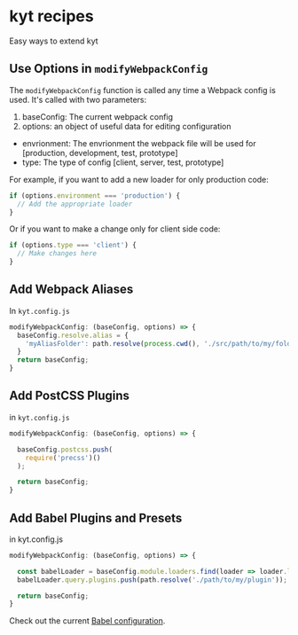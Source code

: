 # kyt recipes
Easy ways to extend kyt

## Use Options in `modifyWebpackConfig`

The `modifyWebpackConfig` function is called any time a Webpack config is used.
It's called with two parameters:
1. baseConfig: The current webpack config
2. options: an object of useful data for editing configuration
  * envrionment: The envrionment the webpack file will be used for [production, development, test, prototype]
  * type: The type of config [client, server, test, prototype]

For example, if you want to add a new loader for only production code:

```javascript
if (options.environment === 'production') {
  // Add the appropriate loader
}
```
Or if you want to make a change only for client side code:
```javascript
if (options.type === 'client') {
  // Make changes here
}
```


## Add Webpack Aliases
In `kyt.config.js`

```javascript
modifyWebpackConfig: (baseConfig, options) => {
  baseConfig.resolve.alias = {
    'myAliasFolder': path.resolve(process.cwd(), './src/path/to/my/folder'),
  }
  return baseConfig;
}
```

## Add PostCSS Plugins
in `kyt.config.js`
```javascript   
modifyWebpackConfig: (baseConfig, options) => {

  baseConfig.postcss.push(
    require('precss')()
  );

  return baseConfig;
}
```    

## Add Babel Plugins and Presets
in kyt.config.js
```javascript
modifyWebpackConfig: (baseConfig, options) => {

  const babelLoader = baseConfig.module.loaders.find(loader => loader.loader === 'babel-loader');
  babelLoader.query.plugins.push(path.resolve('./path/to/my/plugin'));

  return baseConfig;
}
```
Check out the current [Babel configuration](/.babelrc).
